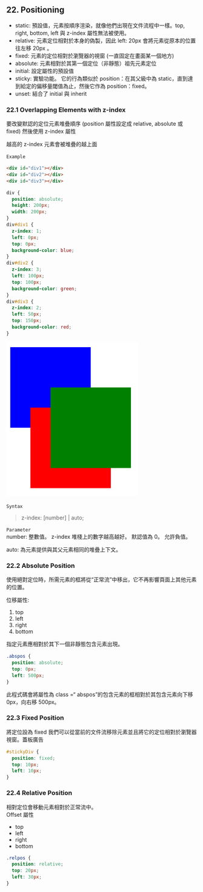 ## 22. Positioning

- static: 預設值，元素按順序渲染，就像他們出現在文件流程中一樣。top, right, bottom, left 與 z-index 屬性無法被使用。
- relative: 元素定位相對於本身的偽製，因此 left: 20px 會將元素從原本的位置往左移 20px 。
- fixed: 元素的定位相對於瀏覽器的視窗 (一直固定在畫面某一個地方)
- absolute: 元素相對於其第一個定位（非靜態）祖先元素定位
- initial: 設定屬性的預設值
- sticky: 實驗功能。 它的行為類似於 position：在其父級中為 static，直到達到給定的偏移量閾值為止，然後它作為 position：fixed。
- unset: 結合了 initial 與 inherit

### 22.1 Overlapping Elements with z-index

要改變默認的定位元素堆疊順序 (position 屬性設定成 relative, absolute 或 fixed) 然後使用 z-index 屬性

越高的 z-index 元素會被堆疊的越上面

`Example`

```html
<div id="div1"></div>
<div id="div2"></div>
<div id="div3"></div>
```

```css
div {
  position: absolute;
  height: 200px;
  width: 200px;
}
div#div1 {
  z-index: 1;
  left: 0px;
  top: 0px;
  background-color: blue;
}
div#div2 {
  z-index: 3;
  left: 100px;
  top: 100px;
  background-color: green;
}
div#div3 {
  z-index: 2;
  left: 50px;
  top: 150px;
  background-color: red;
}
```

![](images/2019-10-29-22-48-08.png)

`Syntax`

> z-index: [number] | auto;

`Parameter`  
number: 整數值。 z-index 堆棧上的數字越高越好。 默認值為 0。 允許負值。

auto: 為元素提供與其父元素相同的堆疊上下文。

### 22.2 Absolute Position

使用絕對定位時，所需元素的框將從“正常流”中移出，它不再影響頁面上其他元素的位置。

位移屬性:

1. top
2. left
3. right
4. bottom

指定元素應相對於其下一個非靜態包含元素出現。

```css
.abspos {
  position: absolute;
  top: 0px;
  left: 500px;
}
```

此程式碼會將屬性為 class =“ abspos”的包含元素的框相對於其包含元素向下移 0px，向右移 500px。

### 22.3 Fixed Position

將定位設為 fixed 我們可以從當前的文件流移除元素並且將它的定位相對於瀏覽器視窗。蓋板廣告

```css
#stickyDiv {
  position: fixed;
  top: 10px;
  left: 10px;
}
```

### 22.4 Relative Position

相對定位會移動元素相對於正常流中。  
Offset 屬性

- top
- left
- right
- bottom

```css
.relpos {
  position: relative;
  top: 20px;
  left: 30px;
}
```
